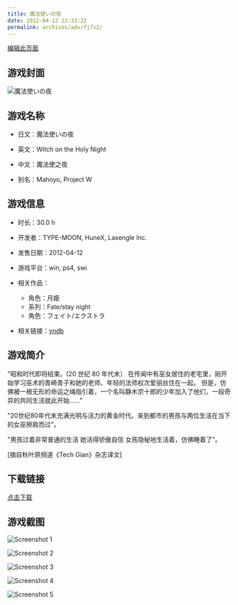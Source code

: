 ```yaml
---
title: 魔法使いの夜
date: 2012-04-12 22:33:22
permalink: archives/adv/fj7v2/
---
```

[编辑此页面](https://github.com/ACG-3/ADV3-source/blob/main/source/_posts/%E9%AD%94%E6%B3%95%E4%BD%BF%E3%81%84%E3%81%AE%E5%A4%9C.md)

## 游戏封面

![魔法使いの夜](https://pan.timero.xyz/d/onedrive/img_lib_001/%E9%AD%94%E6%B3%95%E4%BD%BF%E3%81%84%E3%81%AE%E5%A4%9C_cover.avif)


## 游戏名称

- 日文：魔法使いの夜
- 英文：Witch on the Holy Night
- 中文：魔法使之夜

- 别名：Mahoyo, Project W


## 游戏信息

- 时长：30.0 h
- 开发者：TYPE-MOON, HuneX, Lasengle Inc.
- 发售日期：2012-04-12
- 游戏平台：win, ps4, swi
- 相关作品：
   - 角色：月姫
   - 系列：Fate/stay night
   - 角色：フェイト/エクストラ

- 相关链接：[vndb](https://vndb.org/v777)


## 游戏简介

"昭和时代即将结束。(20 世纪 80 年代末）
在传闻中有巫女居住的老宅里，刚开始学习巫术的青崎青子和她的老师、年轻的法师权次爱丽丝住在一起。
但是，仿佛被一根无形的命运之绳指引着，一个名叫静木宗十郎的少年加入了他们，一段奇异的共同生活就此开始......"

"20世纪80年代末充满光明与活力的黄金时代。来到都市的男孩与两位生活在当下的女巫擦肩而过"。

"男孩过着非常普通的生活
她活得骄傲自信
女孩隐秘地生活着，仿佛睡着了"。

[摘自秋叶原频道《Tech Gian》杂志译文]


## 下载链接

[点击下载](https://pan.timero.xyz/onedrive/adv_lib_001/%E9%AD%94%E6%B3%95%E4%BD%BF%E3%81%84%E3%81%AE%E5%A4%9C)


## 游戏截图


![Screenshot 1](https://pan.timero.xyz/d/onedrive/img_lib_001/%E9%AD%94%E6%B3%95%E4%BD%BF%E3%81%84%E3%81%AE%E5%A4%9C_Screenshot_1.avif)

![Screenshot 2](https://pan.timero.xyz/d/onedrive/img_lib_001/%E9%AD%94%E6%B3%95%E4%BD%BF%E3%81%84%E3%81%AE%E5%A4%9C_Screenshot_2.avif)

![Screenshot 3](https://pan.timero.xyz/d/onedrive/img_lib_001/%E9%AD%94%E6%B3%95%E4%BD%BF%E3%81%84%E3%81%AE%E5%A4%9C_Screenshot_3.avif)

![Screenshot 4](https://pan.timero.xyz/d/onedrive/img_lib_001/%E9%AD%94%E6%B3%95%E4%BD%BF%E3%81%84%E3%81%AE%E5%A4%9C_Screenshot_4.avif)

![Screenshot 5](https://pan.timero.xyz/d/onedrive/img_lib_001/%E9%AD%94%E6%B3%95%E4%BD%BF%E3%81%84%E3%81%AE%E5%A4%9C_Screenshot_5.avif)

